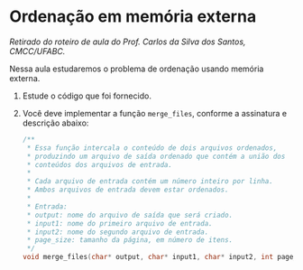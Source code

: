 # Ordenação em memória externa
*Retirado do roteiro de aula do Prof. Carlos da Silva dos Santos, CMCC/UFABC.*

Nessa aula estudaremos o problema de ordenação usando 
memória externa.

1. Estude o código que foi fornecido.
2. Você deve implementar a função `merge_files`, conforme a
   assinatura e descrição abaixo:

   ```c
   /**
    * Essa função intercala o conteúdo de dois arquivos ordenados,
    * produzindo um arquivo de saída ordenado que contém a união dos
    * conteúdos dos arquivos de entrada.
    *
    * Cada arquivo de entrada contém um número inteiro por linha.
    * Ambos arquivos de entrada devem estar ordenados.
    *
    * Entrada:
    * output: nome do arquivo de saída que será criado.
    * input1: nome do primeiro arquivo de entrada.
    * input2: nome do segundo arquivo de entrada.
    * page_size: tamanho da página, em número de itens.
    */
   void merge_files(char* output, char* input1, char* input2, int page_size);
   ```
